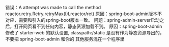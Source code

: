 错误：A attempt was made to call the method reactor.retry.Retry.retryMax(I)Lreactor/ret)
原因：spring-boot-admin版本不对应，需要和引入的spring-boot版本一致。
问题：spring-admin-server启动之后，打开网页看不到任何内容，静态资源加载不到。
原因：spring-boot-admin 修改了 starter-web 的默认设置, classpath:/static 是没有作为静态资源导出的，不要把 spring-boot-admin 和你的 其他服务混在一个程序里